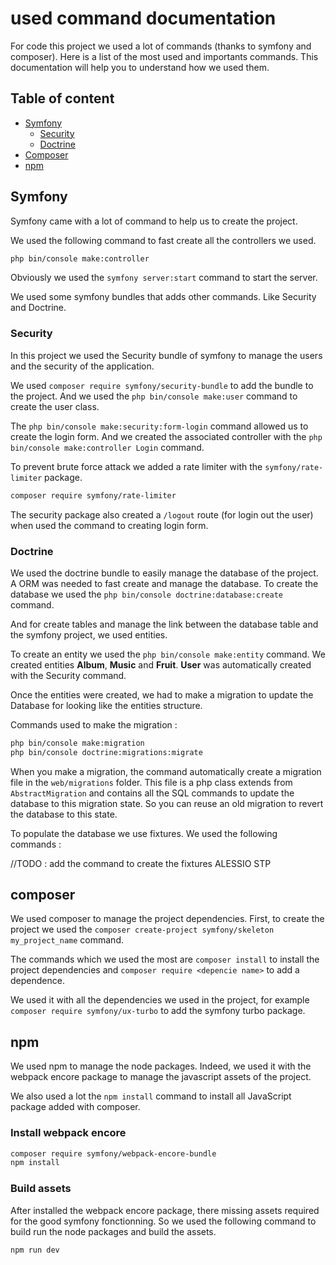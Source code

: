 # used command documentation

For code this project we used a lot of commands (thanks to symfony and composer). Here is a list of the most used  and importants commands.
This documentation will help you to understand how we used them.

## Table of content

- [Symfony](#symfony)
  - [Security](#security)
  - [Doctrine](#doctrine)
- [Composer](#composer)
- [npm](#npm)

## Symfony

Symfony came with a lot of command to help us to create the project.

We used the following command to fast create all the controllers we used.
```bash
php bin/console make:controller
```

Obviously we used the `symfony server:start` command to start the server.

We used some symfony bundles that adds other commands. Like Security and Doctrine.

### Security

In this project we used the Security bundle of symfony to manage the users and the security of the application.

We used `composer require symfony/security-bundle` to add the bundle to the project.
And we used the `php bin/console make:user` command to create the user class.

The `php bin/console make:security:form-login` command allowed us to create the login form. And we created the associated controller with the `php bin/console make:controller Login` command.

To prevent brute force attack we added a rate limiter with the `symfony/rate-limiter` package. 
```bash
composer require symfony/rate-limiter
```
The security package also created a `/logout` route (for login out the user) when used the command to creating login form.


### Doctrine

We used the doctrine bundle to easily manage the database of the project. A ORM was needed to fast create and manage the database.
To create the database we used the `php bin/console doctrine:database:create` command.

And for create tables and manage the link between the database table and the symfony project, we used entities.

To create an entity we used the `php bin/console make:entity` command.
We created entities **Album**, **Music** and **Fruit**. **User** was automatically created with the Security command.

Once the entities were created, we had to make a migration to update the Database for looking like the entities structure.

Commands used to make the migration : 
```bash
php bin/console make:migration
php bin/console doctrine:migrations:migrate
```
When you make a migration, the command automatically create a migration file in the `web/migrations` folder. This file is a php class extends from `AbstractMigration` and contains all the SQL commands to update the database to this migration state.
So you can reuse an old migration to revert the database to this state.


To populate the database we use fixtures. We used the following commands : 

//TODO : add the command to create the fixtures
ALESSIO STP

## composer

We used composer to manage the project dependencies.
First, to create the project we used the `composer create-project symfony/skeleton my_project_name` command.


The commands which we used the most are `composer install` to install the project dependencies and `composer require <depencie name>` to add a dependence.

We used it with all the dependencies we used in the project, for example `composer require symfony/ux-turbo` to add the symfony turbo package.

## npm

We used npm to manage the node packages. Indeed, we used it with the webpack encore package to manage the javascript assets of the project.

We also used a lot the `npm install` command to install all JavaScript package added with composer.

### Install webpack encore

```bash
composer require symfony/webpack-encore-bundle
npm install
```

### Build assets

After installed the webpack encore package, there missing assets required for the good symfony fonctionning. So we used the following command to build run the node packages and build the assets.

```bash
npm run dev
```
